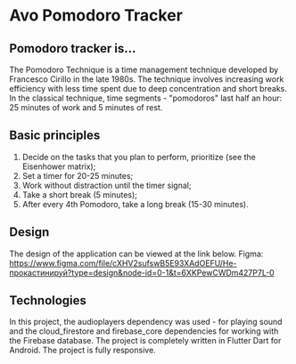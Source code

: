 # Avo Pomodoro Tracker

## Pomodoro tracker is...

The Pomodoro Technique is a time management technique developed by Francesco Cirillo in the late 1980s. The technique involves increasing work efficiency with less time spent due to deep concentration and short breaks. In the classical technique, time segments - "pomodoros" last half an hour: 25 minutes of work and 5 minutes of rest.

## Basic principles

1. Decide on the tasks that you plan to perform, prioritize (see the Eisenhower matrix);
2. Set a timer for 20-25 minutes;
3. Work without distraction until the timer signal;
4. Take a short break (5 minutes);
5. After every 4th Pomodoro, take a long break (15-30 minutes).

## Design

The design of the application can be viewed at the link below.
Figma: https://www.figma.com/file/cXHV2sufswB5E93XAdOEFU/Не-прокастинируй?type=design&node-id=0-1&t=6XKPewCWDm427P7L-0

## Technologies

In this project, the audioplayers dependency was used - for playing sound and the cloud_firestore and firebase_core dependencies for working with the Firebase database. The project is completely written in Flutter Dart for Android. The project is fully responsive.
